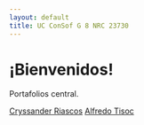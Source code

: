 ```yaml
---
layout: default
title: UC ConSof G 8 NRC 23730
---
```


# ¡Bienvenidos!
Portafolios central.

[Cryssander Riascos](TM638231/index.md)
[Alfredo Tisoc](AlfredoTisoc/index.html)
